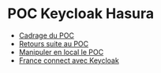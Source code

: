 # POC Keycloak Hasura

- [Cadrage du POC](docs/poc.md)
- [Retours suite au POC](docs/feedback.md)
- [Manipuler en local le POC](docs/dev.md)
- [France connect avec Keycloak](docs/france-connect.md)
